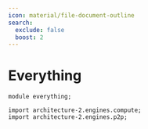 ```yaml
---
icon: material/file-document-outline
search:
  exclude: false
  boost: 2
---
```



# Everything

```juvix
module everything;

import architecture-2.engines.compute;
import architecture-2.engines.p2p;
```
